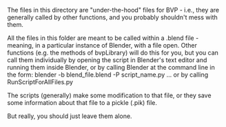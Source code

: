 The files in this directory are "under-the-hood" files for BVP - i.e., they are
generally called by other functions, and you probably shouldn't mess with them. 

All the files in this folder are meant to be called within a .blend file - meaning, 
in a particular instance of Blender, with a file open. Other functions (e.g. the 
methods of bvpLibrary) will do this for you, but you can call them individually by
opening the script in Blender's text editor and running them inside Blender, or by 
calling Blender at the command line in the form: 
blender -b blend_file.blend -P script_name.py
... or by calling RunScriptForAllFiles.py

The scripts (generally) make some modification to that file, or they save some 
information about that file to a pickle (.pik) file. 

But really, you should just leave them alone.